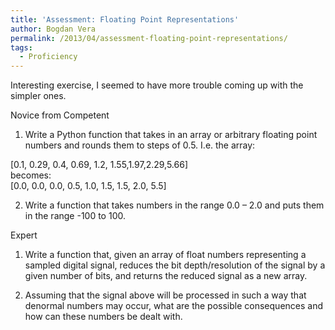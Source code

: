 ```yaml
---
title: 'Assessment: Floating Point Representations'
author: Bogdan Vera
permalink: /2013/04/assessment-floating-point-representations/
tags:
  - Proficiency
---
```

Interesting exercise, I seemed to have more trouble coming up with the simpler ones.

Novice from Competent

1) Write a Python function that takes in an array or arbitrary floating point numbers and rounds them to steps of 0.5. I.e. the array:

[0.1, 0.29, 0.4, 0.69, 1.2, 1.55,1.97,2.29,5.66]  
becomes:  
[0.0, 0.0, 0.0, 0.5, 1.0, 1.5, 1.5, 2.0, 5.5]

2) Write a function that takes numbers in the range 0.0 &#8211; 2.0 and puts them in the range -100 to 100.

Expert

1) Write a function that, given an array of float numbers representing a sampled digital signal, reduces the bit depth/resolution of the signal by a given number of bits, and returns the reduced signal as a new array.

2) Assuming that the signal above will be processed in such a way that denormal numbers may occur, what are the possible consequences and how can these numbers be dealt with.
